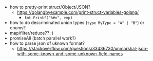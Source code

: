 - how to pretty-print struct/Object/JSON?
  - https://golangbyexample.com/print-struct-variables-golang/
    - `fmt.Printf("%#v", emp)`
- how to do descriminated union types (`type MyType = "A" | "B"`) or enums?
- map/filter/reduce?? :(
- promiseAll (batch parallel work?)
- how to parse json of uknown format?
  - https://stackoverflow.com/questions/33436730/unmarshal-json-with-some-known-and-some-unknown-field-names